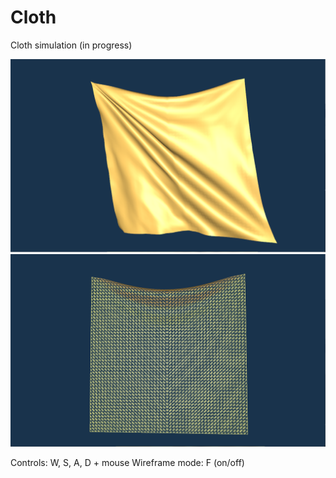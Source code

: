 # Cloth
Cloth simulation (in progress)

<div align="left">
    <img src="/demo1.png" width="600px"</img> 
</div>

<div align="left">
    <img src="/demo2.png" width="600px"</img> 
</div>

Controls: W, S, A, D + mouse
Wireframe mode: F (on/off)
